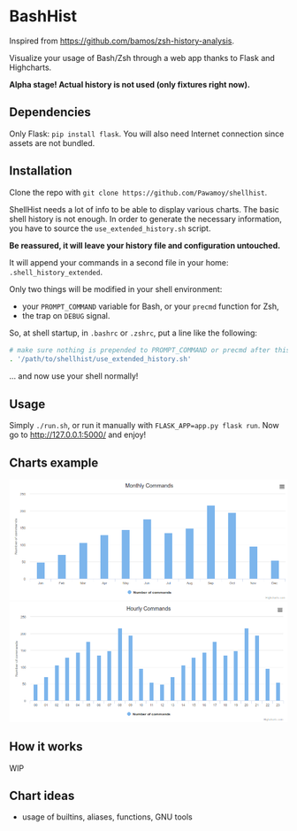 # BashHist
Inspired from https://github.com/bamos/zsh-history-analysis.

Visualize your usage of Bash/Zsh through a web app thanks
to Flask and Highcharts.

**Alpha stage! Actual history is not used (only fixtures right now).**

## Dependencies
Only Flask: `pip install flask`. You will also need Internet connection since
assets are not bundled.

## Installation
Clone the repo with `git clone https://github.com/Pawamoy/shellhist`.

ShellHist needs a lot of info to be able to display various charts. The basic
shell history is not enough. In order to generate the necessary information,
you have to source the `use_extended_history.sh` script.

**Be reassured, it will leave your history file and configuration untouched.**

It will append your commands in a second file in your home:
`.shell_history_extended`.

Only two things will be modified in your shell environment:
- your `PROMPT_COMMAND` variable for Bash, or your `precmd` function for Zsh,
- the trap on `DEBUG` signal.

So, at shell startup, in `.bashrc` or `.zshrc`, put a line like the following:

```bash
# make sure nothing is prepended to PROMPT_COMMAND or precmd after this line
. '/path/to/shellhist/use_extended_history.sh'
```

... and now use your shell normally!

## Usage
Simply `./run.sh`, or run it manually with `FLASK_APP=app.py flask run`.
Now go to http://127.0.0.1:5000/ and enjoy!

## Charts example
![monthly chart](pictures/monthly.png)
![hourly chart](pictures/hourly.png)

## How it works
WIP

## Chart ideas
- usage of builtins, aliases, functions, GNU tools
